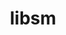 ---
title: "libsm"
layout: cache
categories: [package, develop-2024-02-18]
meta: {"versions": ["1.2.4"], "compilers": ["gcc@=11.1.0", "gcc@=11.4.0", "gcc@=7.3.1", "gcc@=9.4.0"], "oss": ["amzn2", "ubuntu20.04", "ubuntu22.04"], "platforms": ["linux"], "targets": ["aarch64", "neoverse_n1", "neoverse_v1", "neoverse_v2", "ppc64le", "x86_64_v3"], "stacks": ["aws-isc", "aws-isc-aarch64", "data-vis-sdk", "e4s", "e4s-neoverse-v2", "e4s-neoverse_v1", "e4s-power", "e4s-rocm-external", "ml-linux-x86_64-rocm", "root"], "num_specs": 9, "num_specs_by_stack": {"root": 9, "aws-isc-aarch64": 2, "aws-isc": 1, "e4s-neoverse_v1": 1, "e4s-power": 1, "data-vis-sdk": 1, "e4s": 1, "e4s-rocm-external": 1, "e4s-neoverse-v2": 1, "ml-linux-x86_64-rocm": 1}}
spec_details: [{"hash": "o3t6pfz7nqa5mnudl3dyrlx6keev63gk", "compiler": "gcc@=7.3.1", "versions": ["1.2.4"], "os": "amzn2", "platform": "linux", "target": "aarch64", "variants": ["build_system=autotools"], "stacks": ["root", "aws-isc-aarch64"], "size": "-", "tarball": "https://binaries.spack.io/develop-2024-02-18/build_cache/linux-amzn2-aarch64/gcc-7.3.1/libsm-1.2.4/linux-amzn2-aarch64-gcc-7.3.1-libsm-1.2.4-o3t6pfz7nqa5mnudl3dyrlx6keev63gk.spack"}, {"hash": "sla5e3zmarufh5vj2ydxpjmfx7p4qslf", "compiler": "gcc@=7.3.1", "versions": ["1.2.4"], "os": "amzn2", "platform": "linux", "target": "neoverse_n1", "variants": ["build_system=autotools"], "stacks": ["root", "aws-isc-aarch64"], "size": "-", "tarball": "https://binaries.spack.io/develop-2024-02-18/build_cache/linux-amzn2-neoverse_n1/gcc-7.3.1/libsm-1.2.4/linux-amzn2-neoverse_n1-gcc-7.3.1-libsm-1.2.4-sla5e3zmarufh5vj2ydxpjmfx7p4qslf.spack"}, {"hash": "brnwsoszn7vifqy3kd35majh6l3vhtwi", "compiler": "gcc@=7.3.1", "versions": ["1.2.4"], "os": "amzn2", "platform": "linux", "target": "x86_64_v3", "variants": ["build_system=autotools"], "stacks": ["root", "aws-isc"], "size": "-", "tarball": "https://binaries.spack.io/develop-2024-02-18/build_cache/linux-amzn2-x86_64_v3/gcc-7.3.1/libsm-1.2.4/linux-amzn2-x86_64_v3-gcc-7.3.1-libsm-1.2.4-brnwsoszn7vifqy3kd35majh6l3vhtwi.spack"}, {"hash": "cz6qk6rkx5iknwrr4eh554xy6f4j6wl5", "compiler": "gcc@=11.4.0", "versions": ["1.2.4"], "os": "ubuntu20.04", "platform": "linux", "target": "neoverse_v1", "variants": ["build_system=autotools"], "stacks": ["root", "e4s-neoverse_v1"], "size": "-", "tarball": "https://binaries.spack.io/develop-2024-02-18/build_cache/linux-ubuntu20.04-neoverse_v1/gcc-11.4.0/libsm-1.2.4/linux-ubuntu20.04-neoverse_v1-gcc-11.4.0-libsm-1.2.4-cz6qk6rkx5iknwrr4eh554xy6f4j6wl5.spack"}, {"hash": "lcg6c66lwm23giqfamssqc76vbufx4sm", "compiler": "gcc@=9.4.0", "versions": ["1.2.4"], "os": "ubuntu20.04", "platform": "linux", "target": "ppc64le", "variants": ["build_system=autotools"], "stacks": ["e4s-power", "root"], "size": "-", "tarball": "https://binaries.spack.io/develop-2024-02-18/build_cache/linux-ubuntu20.04-ppc64le/gcc-9.4.0/libsm-1.2.4/linux-ubuntu20.04-ppc64le-gcc-9.4.0-libsm-1.2.4-lcg6c66lwm23giqfamssqc76vbufx4sm.spack"}, {"hash": "tbp2xvf37gonoujzrnvnepbtqv7tbojv", "compiler": "gcc@=11.1.0", "versions": ["1.2.4"], "os": "ubuntu20.04", "platform": "linux", "target": "x86_64_v3", "variants": ["build_system=autotools"], "stacks": ["data-vis-sdk", "root"], "size": "-", "tarball": "https://binaries.spack.io/develop-2024-02-18/build_cache/linux-ubuntu20.04-x86_64_v3/gcc-11.1.0/libsm-1.2.4/linux-ubuntu20.04-x86_64_v3-gcc-11.1.0-libsm-1.2.4-tbp2xvf37gonoujzrnvnepbtqv7tbojv.spack"}, {"hash": "5bpfqskupdalqris25chwbdwbhku7mfn", "compiler": "gcc@=11.4.0", "versions": ["1.2.4"], "os": "ubuntu20.04", "platform": "linux", "target": "x86_64_v3", "variants": ["build_system=autotools"], "stacks": ["root", "e4s", "e4s-rocm-external"], "size": "-", "tarball": "https://binaries.spack.io/develop-2024-02-18/build_cache/linux-ubuntu20.04-x86_64_v3/gcc-11.4.0/libsm-1.2.4/linux-ubuntu20.04-x86_64_v3-gcc-11.4.0-libsm-1.2.4-5bpfqskupdalqris25chwbdwbhku7mfn.spack"}, {"hash": "6rawz72z66kkfuc5shm773unqdgwglso", "compiler": "gcc@=11.4.0", "versions": ["1.2.4"], "os": "ubuntu22.04", "platform": "linux", "target": "neoverse_v2", "variants": ["build_system=autotools"], "stacks": ["root", "e4s-neoverse-v2"], "size": "-", "tarball": "https://binaries.spack.io/develop-2024-02-18/build_cache/linux-ubuntu22.04-neoverse_v2/gcc-11.4.0/libsm-1.2.4/linux-ubuntu22.04-neoverse_v2-gcc-11.4.0-libsm-1.2.4-6rawz72z66kkfuc5shm773unqdgwglso.spack"}, {"hash": "xxl6vkhakxyqjzzo3zwj2pkg6cohcbzy", "compiler": "gcc@=11.4.0", "versions": ["1.2.4"], "os": "ubuntu22.04", "platform": "linux", "target": "x86_64_v3", "variants": ["build_system=autotools"], "stacks": ["root", "ml-linux-x86_64-rocm"], "size": "-", "tarball": "https://binaries.spack.io/develop-2024-02-18/build_cache/linux-ubuntu22.04-x86_64_v3/gcc-11.4.0/libsm-1.2.4/linux-ubuntu22.04-x86_64_v3-gcc-11.4.0-libsm-1.2.4-xxl6vkhakxyqjzzo3zwj2pkg6cohcbzy.spack"}]
---